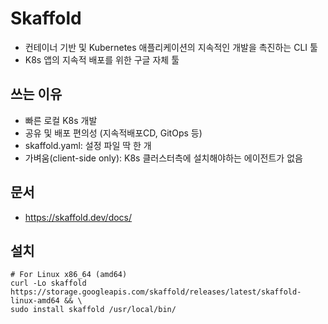 # Skaffold
- 컨테이너 기반 및 Kubernetes 애플리케이션의 지속적인 개발을 촉진하는 CLI 툴
- K8s 앱의 지속적 배포를 위한 구글 자체 툴

## 쓰는 이유
- 빠른 로컬 K8s 개발
- 공유 및 배포 편의성 (지속적배포CD, GitOps 등)
- skaffold.yaml: 설정 파일 딱 한 개
- 가벼움(client-side only): K8s 클러스터측에 설치해야하는 에이전트가 없음

## 문서
- https://skaffold.dev/docs/

## 설치
```
# For Linux x86_64 (amd64)
curl -Lo skaffold https://storage.googleapis.com/skaffold/releases/latest/skaffold-linux-amd64 && \
sudo install skaffold /usr/local/bin/
```
